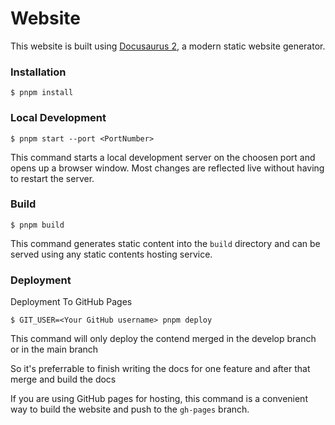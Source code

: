 # Website

This website is built using [Docusaurus 2](https://docusaurus.io/), a modern static website generator.

### Installation

```
$ pnpm install
```

### Local Development

```
$ pnpm start --port <PortNumber>
```

This command starts a local development server on the choosen port and opens up a browser window. Most changes are reflected live without having to restart the server.

### Build

```
$ pnpm build
```

This command generates static content into the `build` directory and can be served using any static contents hosting service.

### Deployment

Deployment To GitHub Pages

```
$ GIT_USER=<Your GitHub username> pnpm deploy
```

This command will only deploy the contend merged in the develop branch or in the main branch

So it's preferrable to finish writing the docs for one feature and after that merge and build the docs 

If you are using GitHub pages for hosting, this command is a convenient way to build the website and push to the `gh-pages` branch.
